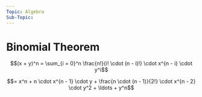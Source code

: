 ```yaml
---
Topic: Algebra
Sub-Topic:
---
```


# Binomial Theorem

$$(x + y)^n = \sum_{i = 0}^n \frac{n!}{i! \cdot (n - i)!} \cdot x^{n - i} \cdot y^i$$

$$= x^n + n \cdot x^{n - 1} \cdot y + \frac{n \cdot (n - 1)}{2!} \cdot x^{n - 2} \cdot y^2 + \ldots + y^n$$
